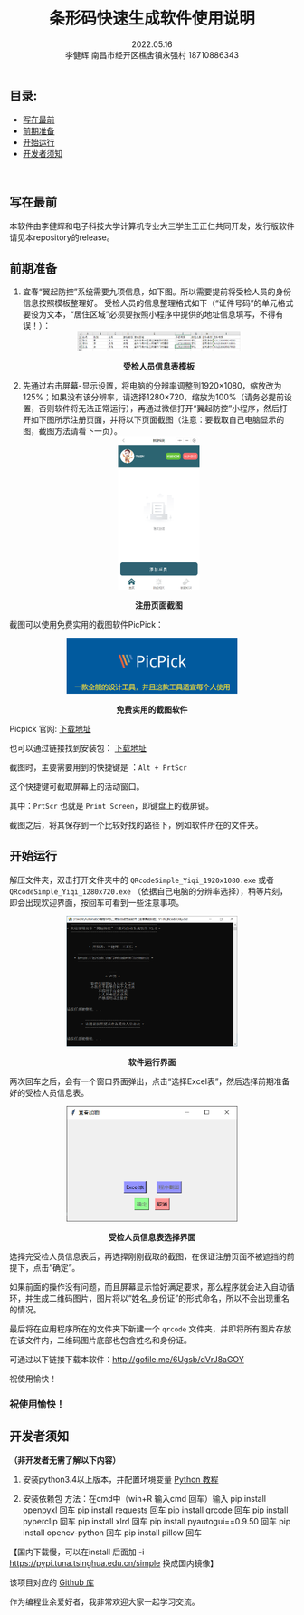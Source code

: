 # <center>条形码快速生成软件使用说明</center>

<center> 2022.05.16</center>

<center> 李健辉   南昌市经开区樵舍镇永强村  18710886343</center>

<br>

## 目录:

-  [写在最前](#写在最前)
-  [前期准备](#前期准备)
-  [开始运行](#开始运行)
-  [开发者须知](#开发者须知)

<br>

## 写在最前

本软件由李健辉和电子科技大学计算机专业大三学生王正仁共同开发，发行版软件请见本repository的release。

## 前期准备

<ol>

<li>宜春“翼起防控”系统需要九项信息，如下图。所以需要提前将受检人员的身份信息按照模板整理好。
受检人员的信息整理格式如下（“证件号码”的单元格式要设为文本，“居住区域”必须要按照小程序中提供的地址信息填写，不得有误！）：


<div align = "center">
<img src = ".\info\table.png"  width=60% alt = "受检人员信息表模板" title = "受检人员信息表模板">
</div>
<p align = "center"><b>受检人员信息表模板</b></p>

<li>先通过右击屏幕-显示设置，将电脑的分辨率调整到1920×1080，缩放改为125%；如果没有该分辨率，请选择1280×720，缩放为100%（请务必提前设置，否则软件将无法正常运行），再通过微信打开“翼起防控”小程序，然后打开如下图所示注册页面，并将以下页面截图（注意：要截取自己电脑显示的图，截图方法请看下一页）。

<div align = "center">
<img src = ".\info\pic.png"  width=30% alt = "注册页面截图" title = "注册页面截图">
</div>
<p align = "center"><b>注册页面截图</b></p>

</ol>

截图可以使用免费实用的截图软件PicPick：

<div align = "center">
<img src = ".\info\picpick.png"  width=60% alt = "免费实用的截图软件" title = "免费实用的截图软件">
</div>
<p align = "center"><b>免费实用的截图软件</b></p>

Picpick 官网: [下载地址](https://picpick.app/zh/download)

也可以通过链接找到安装包： [下载地址](http://gofile.me/6Ugsb/dVrJ8aGOY)

截图时，主要需要用到的快捷键是 ：`Alt + PrtScr`

这个快捷键可截取屏幕上的活动窗口。

其中：`PrtScr` 也就是 `Print Screen`，即键盘上的截屏键。

截图之后，将其保存到一个比较好找的路径下，例如软件所在的文件夹。

## 开始运行

解压文件夹，双击打开文件夹中的 `QRcodeSimple_Yiqi_1920x1080.exe` 或者 `QRcodeSimple_Yiqi_1280x720.exe` （依据自己电脑的分辨率选择），稍等片刻，即会出现欢迎界面，按回车可看到一些注意事项。

<div align = "center">
<img src = ".\info\running.png"  width=60% alt = "软件运行界面" title = "软件运行界面">
</div>
<p align = "center"><b>软件运行界面</b></p>

两次回车之后，会有一个窗口界面弹出，点击“选择Excel表”，然后选择前期准备好的受检人员信息表。

<div align = "center">
<img src = ".\info\select.png"  width=60% alt = "受检人员信息表选择界面" title = "受检人员信息表选择界面">
</div>
<p align = "center"><b>受检人员信息表选择界面</b></p>

选择完受检人员信息表后，再选择刚刚截取的截图，在保证注册页面不被遮挡的前提下，点击“确定”。

如果前面的操作没有问题，而且屏幕显示恰好满足要求，那么程序就会进入自动循环，并生成二维码图片，图片将以“姓名_身份证”的形式命名，所以不会出现重名的情况。

最后将在应用程序所在的文件夹下新建一个 `qrcode` 文件夹，并即将所有图片存放在该文件内，二维码图片底部也包含姓名和身份证。 



可通过以下链接下载本软件：http://gofile.me/6Ugsb/dVrJ8aGOY



祝使用愉快！


### **祝使用愉快！**

## 开发者须知

**（非开发者无需了解以下内容）**

1.	安装python3.4以上版本，并配置环境变量
[Python 教程](https://www.runoob.com/python3/python3-install.html)

2.	安装依赖包
方法：在cmd中（win+R  输入cmd  回车）输入
pip install openpyxl 回车
pip install requests 回车
pip install qrcode 回车
pip install pyperclip 回车
pip install xlrd 回车
pip install pyautogui==0.9.50 回车
pip install opencv-python 回车
pip install pillow 回车

【国内下载慢，可以在install 后面加 -i https://pypi.tuna.tsinghua.edu.cn/simple 换成国内镜像】

该项目对应的 [Github 库](https://github.com/leekunhwee/Automatic)

作为编程业余爱好者，我非常欢迎大家一起学习交流。



